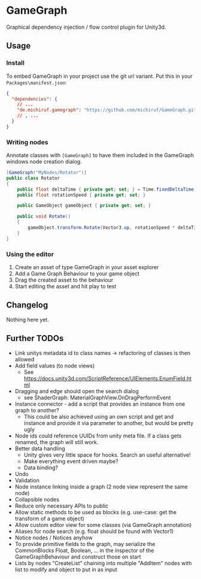 # GameGraph

Graphical dependency injection / flow control plugin for Unity3d.


## Usage

### Install

To embed GameGraph in your project use the git url variant. Put this in your `Packages\manifest.json`:
```json
{
  "dependencies": {
    // ...
    "de.michiruf.gamegraph": "https://github.com/michiruf/GameGraph.git"
    // , ...
  }
}
```


### Writing nodes

Annotate classes with `[GameGraph]` to have them included in the GameGraph windows node creation dialog.

```c#
[GameGraph("MyNodes/Rotator")]
public class Rotator
{
    public float deltaTime { private get; set; } = Time.fixedDeltaTime;
    public float rotationSpeed { private get; set; }

    public GameObject gameObject { private get; set; }

    public void Rotate()
    {
        gameObject.transform.Rotate(Vector3.up, rotationSpeed * deltaTime);
    }
}
```


### Using the editor

1. Create an asset of type GameGraph in your asset explorer
2. Add a Game Graph Behaviour to your game object
3. Drag the created asset to the behaviour
4. Start editing the asset and hit play to test


## Changelog

Nothing here yet.


## Further TODOs

* Link unitys metadata id to class names -> refactoring of classes is then allowed
* Add field values (to node views)
    - See https://docs.unity3d.com/ScriptReference/UIElements.EnumField.html
* Dragging and edge should open the search dialog
    - see ShaderGraph: MaterialGraphView.OnDragPerformEvent
* Instance connector - add a script that provides an instance from one graph to another?
    - This could be also achieved using an own script and get and instance and provide it via parameter to another,
      but would be pretty ugly
* Node ids could reference UUIDs from unity meta file. If a class gets renamed, the graph will still work.
* Better data handling
    - Unity gives very little space for hooks. Search an useful alternative!
    - Make everything event driven maybe?
    - Data binding?
* Undo
* Validation
* Node instance linking inside a graph (2 node view represent the same node)
* Collapsible nodes
* Reduce only necessary APIs to public
* Allow static methods to be used as blocks (e.g. use-case: get the transform of a game object)
* Allow custom editor view for some classes (via GameGraph annotation)
* Aliases for node search (e.g. float should be found with Vector1)
* Notice nodes / Notices anyhow
* To provide primitive fields to the graph, may serialize the CommonBlocks Float, Boolean, ... in the inspector of the GameGraphBehaviour and construct those on start
* Lists by nodes "CreateList" chaining into multiple "AddItem" nodes with list to modify and object to put in as input
